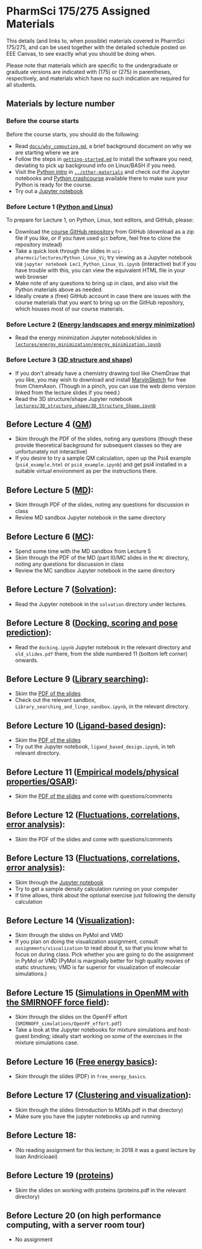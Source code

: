# PharmSci 175/275 Assigned Materials

This details (and links to, when possible) materials covered in PharmSci 175/275, and can be used together with the detailed schedule posted on EEE Canvas, to see exactly what you should be doing when.

Please note that materials which are specific to the undergraduate or graduate versions are indicated with (175) or (275) in parentheses, respectively, and materials which have no such indication are required for all students.

## Materials by lecture number

### Before the course starts
Before the course starts, you should do the following:
- Read [`docs/why_computing.md`](docs/why_computing.md), a brief background document on why we are starting where we are
- Follow the steps in [`getting-started.md`](getting-started.md) to install the software you need, deviating to pick up background info on Linux/BASH if you need.
- Visit the [Python intro](../other-materials/python-intro/README.md) in [`../other-materials`](../other-materials) and check out the Jupyter notebooks and [Python crashcourse](../other-materials/python-intro/python_crashcourse.md) available there to make sure your Python is ready for the course.
- Try out a [Jupyter notebook](http://jupyter-notebook-beginner-guide.readthedocs.io/en/latest/execute.html)

### Before Lecture 1 ([Python and Linux](lectures/Python_Linux_Vi))
To prepare for Lecture 1, on Python, Linux, text editors, and GitHub, please:
- Download the [course GitHub repository](https://github.com/mobleylab/drug-computing) from GitHub (download as a zip file if you like, or if you have used `git` before, feel free to clone the repository instead)
- Take a quick look through the slides in `uci-pharmsci/lectures/Python_Linux_Vi`; try viewing as a Jupyter notebook via `jupyter notebook Lec1_Python_Linux_Vi.ipynb` (interactive) but if you have trouble with this, you can view the equivalent HTML file in your web browser
- Make note of any questions to bring up in class, and also visit the Python materials above as needed.
- Ideally create a (free) GitHub account in case there are issues with the course materials that you want to bring up on the GitHub repository, which houses most of our course materials.

### Before Lecture 2 ([Energy landscapes and energy minimization](lectures/energy_minimization))
- Read the energy minimization Jupyter notebook/slides in [`lectures/energy_minimization/energy_minimization.ipynb`](lectures/energy_minimization/energy_minimization.ipynb)

### Before Lecture 3 ([3D structure and shape](lectures/3D_structure_shape))
- If you don't already have a chemistry drawing tool like ChemDraw that you like, you may wish to download and install [MarvinSketch](https://www.chemaxon.com/products/marvin) for free from ChemAxon. (Though in a pinch, you can use the web demo version linked from the lecture slides if you need.)
- Read the 3D structure/shape Jupyter notebook [`lectures/3D_structure_shape/3D_Structure_Shape.ipynb`](lectures/3D_structure_shape/3D_Structure_Shape.ipynb)

## Before Lecture 4 ([QM](lectures/QM))
- Skim through the PDF of the slides, noting any questions (though these provide theoretical background for subsequent classes so they are unfortunately not interactive)
- If you desire to try a sample QM calculation, open up the Psi4 example (`psi4_example.html` or `psi4_example.ipynb`) and get psi4 installed in a suitable virtual environment as per the instructions there.

## Before Lecture 5 ([MD](lectures/MD)):
- Skim through PDF of the slides, noting any questions for discussion in class
- Review MD sandbox Jupyter notebook in the same directory

## Before Lecture 6 ([MC](lectures/MC)):
- Spend some time with the MD sandbox from Lecture 5
- Skim through the PDF of the MD (part II)/MC slides in the `MC` directory, noting any questions for discussion in class
- Review the MC sandbox Jupyter notebook in the same directory

## Before Lecture 7 ([Solvation](lectures/solvation)):
- Read the Jupyter notebook in the `solvation` directory under lectures.

## Before Lecture 8 ([Docking, scoring and pose prediction](lectures/docking_scoring_pose)):
- Read the `docking.ipynb` Jupyter notebook in the relevant directory and `old_slides.pdf` there, from the slide numbered 11 (bottom left corner) onwards.

## Before Lecture 9 ([Library searching](library_searching)):
- Skim the [PDF of the slides](lectures/library_searching/Library_lingo_lecture.pdf)
- Check out the relevant sandbox, `Library_searching_and_lingo_sandbox.ipynb`, in the relevant directory.

## Before Lecture 10 ([Ligand-based design](ligand_based_design)):
- Skim the [PDF of the slides](lectures/ligand_based_design/ligand_based_design_slides.pdf)
- Try out the Jupyter notebook, `ligand_based_design.ipynb`, in teh relevant directory.

## Before Lecture 11 ([Empirical models/physical properties/QSAR](empirical_physical_properties)):
- Skim the [PDF of the slides](lectures/empirical_physical_properties/physprops.pdf) and come with questions/comments

## Before Lecture 12 ([Fluctuations, correlations, error analysis](lectures/fluctuations_correlations_error)):
- Skim the PDF of the slides and come with questions/comments

## Before Lecture 13 ([Fluctuations, correlations, error analysis](lectures/fluctuations_correlations_error)):
- Skim through the [Jupyter notebook](error_anlaysis_OpenMM_convergence.ipynb)
- Try to get a sample density calculation running on your computer
- If time allows, think about the optional exercise just following the density calculation

## Before Lecture 14 ([Visualization](lectures/visualization)):
- Skim through the slides on PyMol and VMD
- If you plan on doing the visualization assignment, consult `assignments/visualization` to read about it, so that you know what to focus on during class. Pick whether you are going to do the assignment in PyMol or VMD (PyMol is marginally better for high quality movies of static structures; VMD is far superior for visualization of molecular simulations.)

## Before Lecture 15 ([Simulations in OpenMM with the SMIRNOFF force field](lectures/SMIRNOFF_simulations)):
- Skim through the slides on the OpenFF effort (`SMIRNOFF_simulations/OpenFF_effort.pdf`)
- Take a look at the Jupyter notebooks for mixture simulations and host-guest binding; ideally start working on some of the exercises in the mixture simulations case.

## Before Lecture 16 ([Free energy basics](lectures/free_energy_basics)):
- Skim through the slides (PDF) in `free_energy_basics`.

## Before Lecture 17 ([Clustering and visualization](lectures/cluster_and_visualize)):
- Skim through the slides (Introduction to MSMs.pdf in that directory)
- Make sure you have the jupyter notebooks up and running

## Before Lecture 18:
- (No reading assignment for this lecture; in 2018 it was a guest lecture by Ioan Andricioaei)

## Before Lecture 19 ([proteins](lectures/proteins))
- Skim the slides on working with proteins (proteins.pdf in the relevant directory)

## Before Lecture 20 (on high performance computing, with a server room tour)
- No assignment
